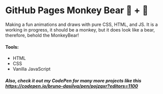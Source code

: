 # GitHub Pages Monkey Bear 🙈 + 🐻

Making a fun animations and draws with pure CSS, HTML, and JS. It is a working in progress, it should be a monkey, but it does look like a bear, therefore, behold the MonkeyBear!


#### Tools: 
- HTML
- CSS
- Vanilla JavaScript


##### Also, check it out my CodePen for many more projects like this https://codepen.io/bruno-dasilva/pen/pojzqxr?editors=1100